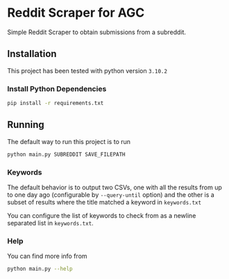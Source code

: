 # Reddit Scraper for AGC

Simple Reddit Scraper to obtain submissions from a subreddit.

## Installation

This project has been tested with python version `3.10.2`

### Install Python Dependencies

```bash
pip install -r requirements.txt
```

## Running

The default way to run this project is to run

```bash
python main.py SUBREDDIT SAVE_FILEPATH
```

### Keywords

The default behavior is to output two CSVs, one with all the results from up to one day ago (configurable by `--query-until` option) and the other is a subset of results where the title matched a keyword in `keywords.txt`

You can configure the list of keywords to check from as a newline separated list in `keywords.txt`.


### Help

You can find more info from

```bash
python main.py --help
```
